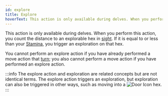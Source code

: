 ```yaml
---
id: explore
title: Explore
hoverText: This action is only available during delves. When you perform this action, you count the distance to an explorable hex in [sight](/docs/glossary/sight). If it is equal to or less than your [Stamina](/docs/stats/stamina), you trigger an exploration on that hex.
---
```


This action is only available during delves. When you perform this action, you count the distance to an explorable hex in [sight](/docs/glossary/sight). If it is equal to or less than your [Stamina](/docs/stats/stamina), you trigger an exploration on that hex.

You cannot perform an explore action if you have already performed a move action that [turn](/docs/glossary/turn); you also cannot perform a move action if you have performed an explore action.

:::info
The explore action and exploration are related concepts but are not identical terms. The explore action triggers an exploration, but exploration can also be triggered in other ways, such as moving into a <img src="/icons/door.svg" alt="Door Icon" class="icon-svg" /> hex.
:::
